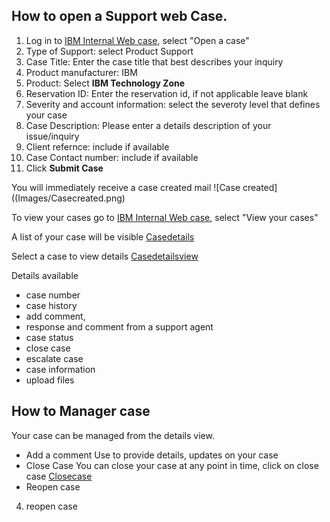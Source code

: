 ## How to open a Support web Case.

1. Log in to [IBM Internal Web case](https://ibmsf.force.com/ibminternalproducts/s/), select "Open a case"
2. Type of Support: select Product Support
3. Case Title: Enter the case title that best describes your inquiry
4. Product manufacturer: IBM
5. Product: Select **IBM Technology Zone**
6. Reservation ID: Enter the reservation id, if not applicable leave blank
7. Severity and account information: select the severoty level that defines your case
8. Case Description: Please enter a details description of your issue/inquiry
9. Client refernce: include if available 
10. Case Contact number: include if available
11. Click **Submit Case**

You will immediately receive a case created mail ![Case created]((Images/Casecreated.png)

To view your cases go to [IBM Internal Web case](https://ibmsf.force.com/ibminternalproducts/s/), select "View your cases"

A list of your case will be visible [Casedetails](Images/Casedetails.png)

Select a case to view details [Casedetailsview](Images/Casedetailsview.png)

Details available
- case number
- case history
- add comment, 
- response and comment from a support agent
- case status
- close case
- escalate case
- case information
- upload files 

## How to Manager case
 Your case can be managed from the details view. 
 - Add a comment 
 Use to provide details, updates on your case
 - Close Case
 You can close your case at any point in time, click on close case [Closecase](Images/Closecase.png)
 - Reopen case
 4. reopen case

